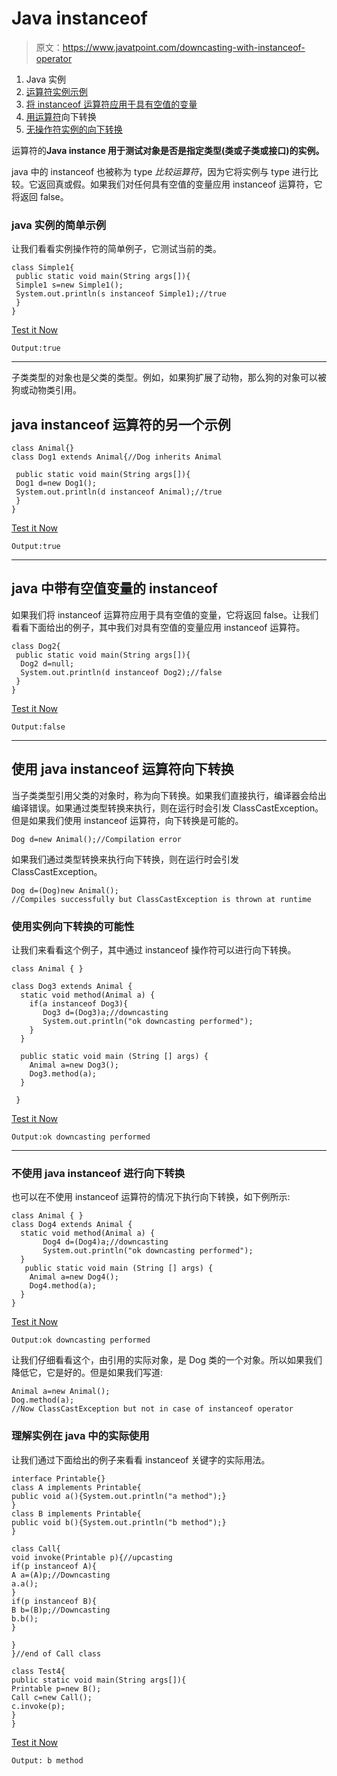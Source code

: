 # Java instanceof

> 原文：<https://www.javatpoint.com/downcasting-with-instanceof-operator>

1.  Java 实例
2.  [运算符实例示例](#instanceofex)
3.  [将 instanceof 运算符应用于具有空值的变量](#instanceofnull)
4.  [用运算符](#instanceofdowncasting)向下转换
5.  [无操作符实例的向下转换](#instanceofdowncastingwithout)

运算符的**Java instance 用于测试对象是否是指定类型(类或子类或接口)的实例。**

java 中的 instanceof 也被称为 type *比较运算符*，因为它将实例与 type 进行比较。它返回真或假。如果我们对任何具有空值的变量应用 instanceof 运算符，它将返回 false。

### java 实例的简单示例

让我们看看实例操作符的简单例子，它测试当前的类。

```
class Simple1{
 public static void main(String args[]){
 Simple1 s=new Simple1();
 System.out.println(s instanceof Simple1);//true
 }
}

```

[Test it Now](https://www.javatpoint.com/opr/test.jsp?filename=Simple1)

```
Output:true

```

* * *

子类类型的对象也是父类的类型。例如，如果狗扩展了动物，那么狗的对象可以被狗或动物类引用。

## java instanceof 运算符的另一个示例

```
class Animal{}
class Dog1 extends Animal{//Dog inherits Animal

 public static void main(String args[]){
 Dog1 d=new Dog1();
 System.out.println(d instanceof Animal);//true
 }
}

```

[Test it Now](https://www.javatpoint.com/opr/test.jsp?filename=Dog1)

```
Output:true

```

* * *

## java 中带有空值变量的 instanceof

如果我们将 instanceof 运算符应用于具有空值的变量，它将返回 false。让我们看看下面给出的例子，其中我们对具有空值的变量应用 instanceof 运算符。

```
class Dog2{
 public static void main(String args[]){
  Dog2 d=null;
  System.out.println(d instanceof Dog2);//false
 }
}

```

[Test it Now](https://www.javatpoint.com/opr/test.jsp?filename=Dog2)

```
Output:false

```

* * *

## 使用 java instanceof 运算符向下转换

当子类类型引用父类的对象时，称为向下转换。如果我们直接执行，编译器会给出编译错误。如果通过类型转换来执行，则在运行时会引发 ClassCastException。但是如果我们使用 instanceof 运算符，向下转换是可能的。

```
Dog d=new Animal();//Compilation error

```

如果我们通过类型转换来执行向下转换，则在运行时会引发 ClassCastException。

```
Dog d=(Dog)new Animal();
//Compiles successfully but ClassCastException is thrown at runtime

```

### 使用实例向下转换的可能性

让我们来看看这个例子，其中通过 instanceof 操作符可以进行向下转换。

```
class Animal { }

class Dog3 extends Animal {
  static void method(Animal a) {
    if(a instanceof Dog3){
       Dog3 d=(Dog3)a;//downcasting
       System.out.println("ok downcasting performed");
    }
  }

  public static void main (String [] args) {
    Animal a=new Dog3();
    Dog3.method(a);
  }

 }

```

[Test it Now](https://www.javatpoint.com/opr/test.jsp?filename=Dog3)

```
Output:ok downcasting performed

```

* * *

### 不使用 java instanceof 进行向下转换

也可以在不使用 instanceof 运算符的情况下执行向下转换，如下例所示:

```
class Animal { }
class Dog4 extends Animal {
  static void method(Animal a) {
       Dog4 d=(Dog4)a;//downcasting
       System.out.println("ok downcasting performed");
  }
   public static void main (String [] args) {
    Animal a=new Dog4();
    Dog4.method(a);
  }
}

```

[Test it Now](https://www.javatpoint.com/opr/test.jsp?filename=Dog4)

```
Output:ok downcasting performed

```

让我们仔细看看这个，由引用的实际对象，是 Dog 类的一个对象。所以如果我们降低它，它是好的。但是如果我们写道:

```
Animal a=new Animal();
Dog.method(a);
//Now ClassCastException but not in case of instanceof operator

```

### 理解实例在 java 中的实际使用

让我们通过下面给出的例子来看看 instanceof 关键字的实际用法。

```
interface Printable{}
class A implements Printable{
public void a(){System.out.println("a method");}
}
class B implements Printable{
public void b(){System.out.println("b method");}
}

class Call{
void invoke(Printable p){//upcasting
if(p instanceof A){
A a=(A)p;//Downcasting 
a.a();
}
if(p instanceof B){
B b=(B)p;//Downcasting 
b.b();
}

}
}//end of Call class

class Test4{
public static void main(String args[]){
Printable p=new B();
Call c=new Call();
c.invoke(p);
}
}

```

[Test it Now](https://www.javatpoint.com/opr/test.jsp?filename=Test4)

```
Output: b method

```